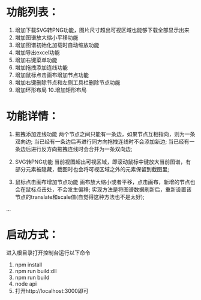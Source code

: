# 功能列表：
1. 增加下载SVG转PNG功能，图片尺寸超出可视区域也能够下载全部显示出来
2. 增加图谱放大缩小平移功能
3. 增加图谱初始化加载时自动缩放功能
4. 增加导出excel功能
5. 增加右键菜单功能
6. 增加拖拽添加连线功能
7. 增加鼠标点击画布增加节点功能
8. 增加右键删除节点和左侧工具栏删除节点功能
9. 增加环形布局
10.增加矩形布局

# 功能详情：
1. 拖拽添加连线功能
 两个节点之间只能有一条边，如果节点互相指向，则为一条双向边;
 当已经有一条边后再进行同方向拖拽连线时不会添加新边;
 当已经有一条边后进行反方向拖拽连线时会合并为一条双向边;

2. SVG转PNG功能
 当前视图超出可视区域，即滚动鼠标中键放大当前图谱，有部分元素被隐藏，截图时也会将可视区域之外的元素保留到截图里;

3. 鼠标点击画布增加节点功能
 画布放大缩小或者平移，点击画布，新增的节点也会在鼠标点击处，不会发生偏移;
 实现方法是将图谱数据刷新后，重新设置该节点的translate和scale值(自觉得这种方法也不是太好);   

...


# 启动方式：
进入根目录打开控制台运行以下命令
1. npm install
1. npm run build:dll 
2. npm run build 
3. node api
4. 打开http://localhost:3000即可

